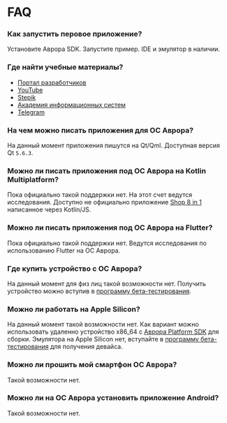 FAQ
===================

### Как запустить перовое приложение?

Установите Аврора SDK. Запустите пример. IDE и эмулятор в наличии.

### Где найти учебные материалы?

* [Портал разработчиков](https://developer.auroraos.ru/)
* [YouTube](https://www.youtube.com/@AuroraOS)
* [Stepik](https://stepik.org/course/71788/info)
* [Академия информационных систем](https://www.infosystems.ru/courses/avtorizovannye_kursy/ISSF010/)
* [Telegram](https://t.me/aurora_devs)

### На чем можно писать приложения для ОС Аврора?

На данный момент приложения пишутся на Qt/Qml. Доступная версия Qt `5.6.3`.

### Можно ли писать приложения под ОС Аврора на Kotlin Multiplatform?

Пока официально такой поддержки нет.
На этот счет ведутся исследования.
Доступно не официально приложение [Shop 8 in 1](https://github.com/keygenqt/km-shop) написанное через Kotlin/JS.

### Можно ли писать приложения под ОС Аврора на Flutter?

Пока официально такой поддержки нет.
Ведутся исследования по использованию Flutter на ОС Аврора.

### Где купить устройство с ОС Аврора?

На данный момент для физ лиц такой возможности нет.
Получить устройство можно вступив в [программу бета-тестирования](https://auroraos.ru/beta).

### Можно ли работать на Apple Silicon?

На данный момент такой возможности нет.
Как вариант можно использовать удаленно устройство x86_64 c [Аврора Platform SDK](https://developer.auroraos.ru/doc/software_development/psdk) для сборки.
Эмулятора на Apple Silicon нет, вступайте в [программу бета-тестирования](https://auroraos.ru/beta) для получения девайса.

### Можно ли прошить мой смартфон ОС Аврора?

Такой возможности нет.

### Можно ли на ОС Аврора установить приложение Android?

Такой возможности нет.
